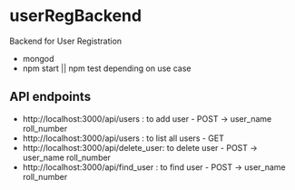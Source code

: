 # userRegBackend
Backend for User Registration

- mongod
- npm start || npm test depending on use case

## API endpoints

- http://localhost:3000/api/users : to add user - POST -> user_name roll_number
- http://localhost:3000/api/users : to list all users - GET
- http://localhost:3000/api/delete_user: to delete user - POST -> user_name roll_number
- http://localhost:3000/api/find_user : to find user - POST -> user_name roll_number
